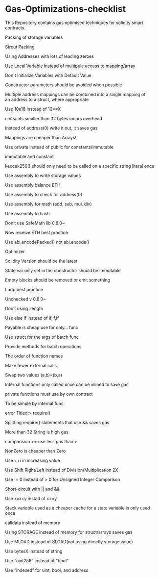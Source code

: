 
# Gas-Optimizations-checklist

This Repository contains gas optimised techniques for solidity smart contracts.

Packing of storage variables

Strcut Packing

Using Addresses with lots of leading zeroes

Use Local Variable instead of multipule access to mapping/array

Don't Initialize Variables with Default Value

Constructor parameters should be avoided when possible

Multiple address mappings can be combined into a single mapping of an address to a struct, where appropriate

Use 10e18 instead of 10\*\*X

uints/ints smaller than 32 bytes incurs overhead

Instead of address(0) write it out, it saves gas

Mappings are cheaper than Arrays!

Use private instead of public for constants/immutable

immutable and constant

keccak256() should only need to be called on a specific string literal once

Use assembly to write storage values

Use assembly balance ETH

Use assembly to check for address(0)

Use assembly for math (add, sub, mul, div)

Use assembly to hash

Don’t use SafeMath lib 0.8.0~

Now receive ETH best practice

Use abi.encodePacked() not abi.encode()

Optimizer

Solidity Version should be the latest

State var only set in the constructor should be immutable

Empty blocks should be removed or emit something

Loop best practice

Unchecked v 0.8.0~

Don’t using .length

Use else if instead of if,if,if

Payable is cheap use for only… func

Use struct for the args of batch func

Provide methods for batch operations

The order of function names

Make fewer external calls

Swap two values (a,b)=(b,a)

Internal functions only called once can be inlined to save gas

private functions must use by own contract

To be simple by internal func

error Titled;> require()

Splitting require() statements that use && saves gas

More than 32 String is high gas

comparision >= use less gas than >

NonZero is cheaper than Zero

Use ++i in increasing value

Use Shift Right/Left instead of Division/Multiplication 2X

Use != 0 instead of > 0 for Unsigned Integer Comparison

Short-circuit with || and &&

Use x=x+y instad of x+=y

Stack variable used as a cheaper cache for a state variable is only used once

calldata instead of memory

Using STORAGE instead of memory for struct/arrays saves gas

Use MLOAD instead of SLOAD(not using directly storage value)

Use bytesX instead of string

Use “uint256” instead of “bool”

Use “indexed” for uint, bool, and address
